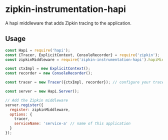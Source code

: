 # zipkin-instrumentation-hapi

A hapi middleware that adds Zipkin tracing to the application.

## Usage

```javascript
const Hapi = require('hapi');
const {Tracer, ExplicitContext, ConsoleRecorder} = require('zipkin');
const zipkinMiddleware = require('zipkin-instrumentation-hapi').hapiMiddleware;

const ctxImpl = new ExplicitContext();
const recorder = new ConsoleRecorder();

const tracer = new Tracer({ctxImpl, recorder}); // configure your tracer properly here

const server = new Hapi.Server();

// Add the Zipkin middleware
server.register({
  register: zipkinMiddleware,
  options: {
    tracer,
    serviceName: 'service-a' // name of this application
  }
});
```
